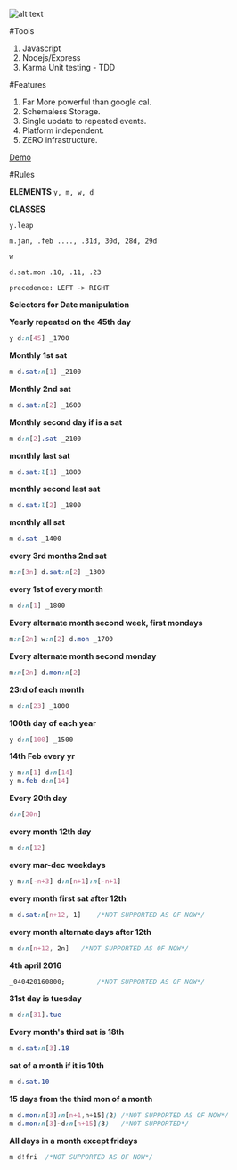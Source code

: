 ![alt text](https://raw.githubusercontent.com/practo/sheql/master/public/images/scheql.png)

#Tools
1. Javascript
2. Nodejs/Express
3. Karma Unit testing - TDD

#Features

1. Far More powerful than google cal.
2. Schemaless Storage.
3. Single update to repeated events.
4. Platform independent.
5. ZERO infrastructure.

[Demo](http://sheql.herokuapp.com/)

#Rules


**ELEMENTS** ``` y, m, w, d ```

**CLASSES**

    y.leap

    m.jan, .feb ...., .31d, 30d, 28d, 29d

    w

    d.sat.mon .10, .11, .23

    precedence: LEFT -> RIGHT

**Selectors for Date manipulation**

**Yearly repeated on the 45th day**

```css
y d:n[45] _1700
```

**Monthly 1st sat**

```css
m d.sat:n[1] _2100
```

**Monthly 2nd sat**

```css
m d.sat:n[2] _1600
```
**Monthly second day if is a sat**

```css
m d:n[2].sat _2100
```

**monthly last sat**

```css
m d.sat:l[1] _1800
```
**monthly second last sat**

```css
m d.sat:l[2] _1800
```

**monthly all sat**

```css
m d.sat _1400
```
**every 3rd months 2nd sat**

```css
m:n[3n] d.sat:n[2] _1300
```
**every 1st of every month**

```css
m d:n[1] _1800
```
**Every alternate month second week, first mondays**

```css
m:n[2n] w:n[2] d.mon _1700
```
**Every alternate month second monday**

```css
m:n[2n] d.mon:n[2]
```
**23rd of each month**

```css
m d:n[23] _1800
```
**100th day of each year**

```css
y d:n[100] _1500
```
**14th Feb every yr**

```css
y m:n[1] d:n[14]
y m.feb d:n[14]
```
**Every 20th day**

```css
d:n[20n]
```
**every month  12th day**

```css
m d:n[12]
```
**every mar-dec weekdays**

```css
y m:n[-n+3] d:n[n+1]:n[-n+1]
```
**every month first sat after 12th**

```css
m d.sat:n[n+12, 1]    /*NOT SUPPORTED AS OF NOW*/
```
**every month alternate days after 12th**

```css
m d:n[n+12, 2n]   /*NOT SUPPORTED AS OF NOW*/
```
**4th april 2016**

```css
_040420160800;        /*NOT SUPPORTED AS OF NOW*/
```
**31st day is tuesday**

```css
m d:n[31].tue
```
**Every month's third sat is 18th**

```css
m d.sat:n[3].18
```
**sat of a month if it is 10th**

```css
m d.sat.10
```
**15 days from the third mon of a month**

```css
m d.mon:n[3]:n[n+1,n+15](2) /*NOT SUPPORTED AS OF NOW*/
m d.mon:n[3]~d:n[n+15](3)   /*NOT SUPPORTED*/
```

**All days in a month except fridays**
```css
m d!fri  /*NOT SUPPORTED AS OF NOW*/
```